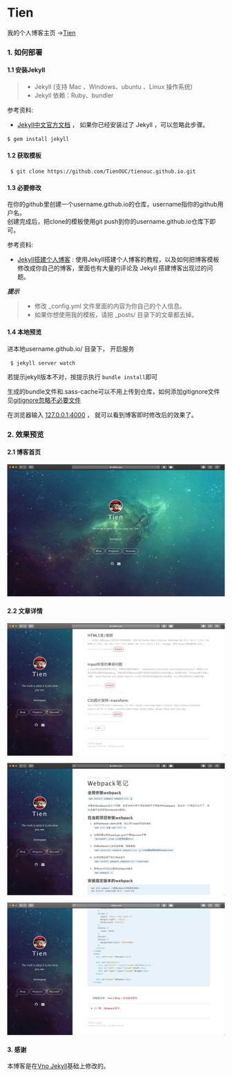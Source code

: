 # Tien
我的个人博客主页 &rarr;[Tien](https://www.dodolo.top)


### 1. 如何部署

#### 1.1 安装Jekyll

>* Jekyll (支持 Mac 、Windows、ubuntu 、Linux 操作系统)                     
>* Jekyll 依赖：Ruby、bundler

参考资料:
- [Jekyll中文官方文档](http://jekyll.bootcss.com/) ， 如果你已经安装过了 Jekyll ，可以忽略此步骤。

`$ gem install jekyll`

#### 1.2 获取模板

` $ git clone https://github.com/TienOUC/tienouc.github.io.git`

#### 1.3 必要修改

在你的github里创建一个username.github.io的仓库，username指你的github用户名。      
创建完成后，把clone的模板使用git push到你的username.github.io仓库下即可。

参考资料:
- [Jekyll搭建个人博客](http://baixin.io/2016/10/jekyll_tutorials1/)  :  使用Jekyll搭建个人博客的教程，以及如何把博客模板修改成你自己的博客，里面也有大量的评论及 Jekyll 搭建博客出现过的问题。

***提示***
>* 修改 _config.yml 文件里面的内容为你自己的个人信息。
>* 如果你想使用我的模板，请把 _posts/ 目录下的文章都去掉。


#### 1.4 本地预览
进本地username.github.io/ 目录下， 开启服务 

` $ jekyll server watch`   

若提示jekyll版本不对，按提示执行 `bundle install`即可   

生成的bundle文件和.sass-cache可以不用上传到仓库，如何添加gitignore文件见[gitignore忽略不必要文件](https://willtien.com/2019/09/gitignore忽略不必要文件/)  

在浏览器输入 [127.0.0.1:4000](127.0.0.1:4000) ， 就可以看到博客即时修改后的效果了。



### 2. 效果预览

#### 2.1 博客首页   

**![首页](/images/readme//img1.jpg)**

#### 2.2 文章详情   

**![文章列表](/images/readme//img2.jpg)** 

**![文章头部](/images/readme//img3.jpg)**

**![文章尾部](/images/readme//img4.jpg)**



#### 3. 感谢        

本博客是在[Vno Jekyll](https://github.com/onevcat/vno-jekyll)基础上修改的。  

